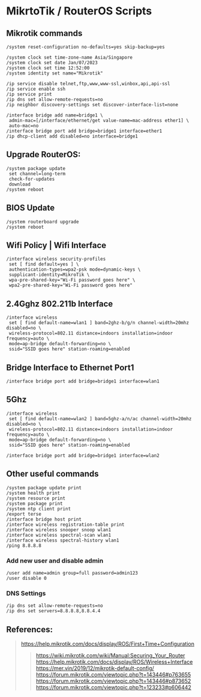 # MikrtoTik / RouterOS Scripts

## Mikrotik commands

```
/system reset-configuration no-defaults=yes skip-backup=yes
```
```
/system clock set time-zone-name Asia/Singapore
/system clock set date Jan/07/2023
/system clock set time 12:52:00
/system identity set name="Mikrotik"
```
```
/ip service disable telnet,ftp,www,www-ssl,winbox,api,api-ssl
/ip service enable ssh
/ip service print
/ip dns set allow-remote-requests=no
/ip neighbor discovery-settings set discover-interface-list=none
```
```
/interface bridge add name=bridge1 \
 admin-mac=[/interface/ethernet/get value-name=mac-address ether1] \
 auto-mac=no
/interface bridge port add bridge=bridge1 interface=ether1
/ip dhcp-client add disabled=no interface=bridge1
```
## Upgrade RouterOS:
```
/system package update
 set channel=long-term
 check-for-updates
 download
/system reboot
```
## BIOS Update
```
/system routerboard upgrade
/system reboot
```
## Wifi Policy | Wifi Interface
```
/interface wireless security-profiles
 set [ find default=yes ] \
 authentication-types=wpa2-psk mode=dynamic-keys \
 supplicant-identity=MikroTik \
 wpa-pre-shared-key="Wi-Fi password goes here" \
 wpa2-pre-shared-key="Wi-Fi password goes here"
```
## 2.4Gghz 802.211b Interface
```
/interface wireless
 set [ find default-name=wlan1 ] band=2ghz-b/g/n channel-width=20mhz disabled=no \
 wireless-protocol=802.11 distance=indoors installation=indoor frequency=auto \
 mode=ap-bridge default-forwarding=no \
 ssid="SSID goes here" station-roaming=enabled
 ```
 ## Bridge Interface to Ethernet Port1

```
/interface bridge port add bridge=bridge1 interface=wlan1
```
## 5Ghz
```
/interface wireless
 set [ find default-name=wlan2 ] band=5ghz-a/n/ac channel-width=20mhz disabled=no \
 wireless-protocol=802.11 distance=indoors installation=indoor frequency=auto \
 mode=ap-bridge default-forwarding=no \
 ssid="SSID goes here" station-roaming=enabled

/interface bridge port add bridge=bridge1 interface=wlan2
```
## Other useful commands
```
/system package update print
/system health print
/system resource print
/system package print
/system ntp client print
/export terse
/interface bridge host print
/interface wireless registration-table print
/interface wireless snooper snoop wlan1
/interface wireless spectral-scan wlan1
/interface wireless spectral-history wlan1
/ping 8.8.8.8
```
### Add new user and disable admin
```commandline
/user add name=admin group=full password=admin123
/user disable 0
```
### DNS Settings
```commandline
/ip dns set allow-remote-requests=no
/ip dns set servers=8.8.8.8,8.8.4.4
```
## References:
> https://help.mikrotik.com/docs/display/ROS/First+Time+Configuration
>> https://wiki.mikrotik.com/wiki/Manual:Securing_Your_Router
> https://help.mikrotik.com/docs/display/ROS/Wireless+Interface
> https://mer.vin/2019/12/mikrotik-default-config/
> https://forum.mikrotik.com/viewtopic.php?t=143446#p763655
> https://forum.mikrotik.com/viewtopic.php?t=143446#p873652
> https://forum.mikrotik.com/viewtopic.php?t=123233#p606442